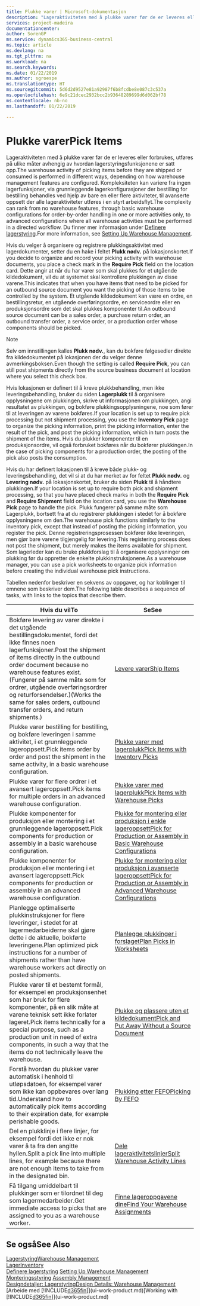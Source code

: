 ```yaml
---
title: Plukke varer | Microsoft-dokumentasjon
description: "Lageraktiviteten med å plukke varer før de er leveres eller forbrukes, utføres på ulike måter avhengig av hvordan lagerstyringsfunksjonene er satt opp. [Oppsettets](../configure-warehouse-processes.md) kompleksitet kan variere fra ingen lagerfunksjoner, via grunnleggende lagerkonfigurasjoner der bestilling for bestilling behandles ved hjelp av bare en eller flere aktiviteter, til avanserte oppsett der alle lageraktiviteter utføres i en styrt arbeidsflyt."
services: project-madeira
documentationcenter: 
author: SorenGP
ms.service: dynamics365-business-central
ms.topic: article
ms.devlang: na
ms.tgt_pltfrm: na
ms.workload: na
ms.search.keywords: 
ms.date: 01/22/2019
ms.author: sgroespe
ms.translationtype: HT
ms.sourcegitcommit: 5d6d2d9527e81a92987f6b8fcdbe8e087c3c537a
ms.openlocfilehash: 6e9c21dcec2932bcc2b93648289699d6d062bf78
ms.contentlocale: nb-no
ms.lasthandoff: 01/22/2019

---
```

# <a name="pick-items"></a><span data-ttu-id="eb4e5-104">Plukke varer</span><span class="sxs-lookup"><span data-stu-id="eb4e5-104">Pick Items</span></span>
<span data-ttu-id="eb4e5-105">Lageraktiviteten med å plukke varer før de er leveres eller forbrukes, utføres på ulike måter avhengig av hvordan lagerstyringsfunksjonene er satt opp.</span><span class="sxs-lookup"><span data-stu-id="eb4e5-105">The warehouse activity of picking items before they are shipped or consumed is performed in different ways, depending on how warehouse management features are configured.</span></span> <span data-ttu-id="eb4e5-106">Kompleksiteten kan variere fra ingen lagerfunksjoner, via grunnleggende lagerkonfigurasjoner der bestilling for bestilling behandles ved hjelp av bare en eller flere aktiviteter, til avanserte oppsett der alle lageraktiviteter utføres i en styrt arbeidsflyt.</span><span class="sxs-lookup"><span data-stu-id="eb4e5-106">The complexity can rank from no warehouse features, through basic warehouse configurations for order-by-order handling in one or more activities only, to advanced configurations where all warehouse activities must be performed in a directed workflow.</span></span> <span data-ttu-id="eb4e5-107">Du finner mer informasjon under [Definere lagerstyring](warehouse-setup-warehouse.md).</span><span class="sxs-lookup"><span data-stu-id="eb4e5-107">For more information, see [Setting Up Warehouse Management](warehouse-setup-warehouse.md).</span></span>

<span data-ttu-id="eb4e5-108">Hvis du velger å organisere og registrere plukkingsaktivitet med lagerdokumenter, setter du en hake i feltet **Plukk nødv.** på lokasjonskortet.</span><span class="sxs-lookup"><span data-stu-id="eb4e5-108">If you decide to organize and record your picking activity with warehouse documents, you place a check mark in the **Require Pick** field on the location card.</span></span> <span data-ttu-id="eb4e5-109">Dette angir at når du har varer som skal plukkes for et utgående kildedokument, vil du at systemet skal kontrollere plukkingen av disse varene.</span><span class="sxs-lookup"><span data-stu-id="eb4e5-109">This indicates that when you have items that need to be picked for an outbound source document you want the picking of those items to be controlled by the system.</span></span> <span data-ttu-id="eb4e5-110">Et utgående kildedokument kan være en ordre, en bestillingsretur, en utgående overføringsordre, en serviceordre eller en produksjonsordre som det skal plukkes komponenter til.</span><span class="sxs-lookup"><span data-stu-id="eb4e5-110">An outbound source document can be a sales order, a purchase return order, an outbound transfer order, a service order, or a production order whose components should be picked.</span></span>

> [!NOTE]
> <span data-ttu-id="eb4e5-111">Selv om innstillingen kalles **Plukk nødv.**, kan du bokføre følgesedler direkte fra kildedokumentet på lokasjonen der du velger denne avmerkingsboksen.</span><span class="sxs-lookup"><span data-stu-id="eb4e5-111">Even though the setting is called **Require Pick**, you can still post shipments directly from the source business document at location where you select this check box.</span></span>

<span data-ttu-id="eb4e5-112">Hvis lokasjonen er definert til å kreve plukkbehandling, men ikke leveringsbehandling, bruker du siden **Lagerplukk** til å organisere opplysningene om plukkingen, skrive ut informasjonen om plukkingen, angi resultatet av plukkingen, og bokføre plukkingsopplysningene, noe som fører til at leveringen av varene bokføres.</span><span class="sxs-lookup"><span data-stu-id="eb4e5-112">If your location is set up to require pick processing but not shipment processing, you use the **Inventory Pick** page to organize the picking information, print the picking information, enter the result of the pick, and post the picking information, which in turn posts the shipment of the items.</span></span> <span data-ttu-id="eb4e5-113">Hvis du plukker komponenter til en produksjonsordre, vil også forbruket bokføres når du bokfører plukkingen.</span><span class="sxs-lookup"><span data-stu-id="eb4e5-113">In the case of picking components for a production order, the posting of the pick also posts the consumption.</span></span>

<span data-ttu-id="eb4e5-114">Hvis du har definert lokasjonen til å kreve både plukk- og leveringsbehandling, det vil si at du har merket av for feltet **Plukk nødv.** og **Levering nødv.** på lokasjonskortet, bruker du siden **Plukk** til å håndtere plukkingen.</span><span class="sxs-lookup"><span data-stu-id="eb4e5-114">If your location is set up to require both pick and shipment processing, so that you have placed check marks in both the **Require Pick** and **Require Shipment** field on the location card, you use the **Warehouse Pick** page to handle the pick.</span></span> <span data-ttu-id="eb4e5-115">Plukk fungerer på samme måte som Lagerplukk, bortsett fra at du registrerer plukkingen i stedet for å bokføre opplysningene om den.</span><span class="sxs-lookup"><span data-stu-id="eb4e5-115">The warehouse pick functions similarly to the inventory pick, except that instead of posting the picking information, you register the pick.</span></span> <span data-ttu-id="eb4e5-116">Denne registreringsprosessen bokfører ikke leveringen, men gjør bare varene tilgjengelig for levering.</span><span class="sxs-lookup"><span data-stu-id="eb4e5-116">This registering process does not post the shipment, but merely makes the items available for shipment.</span></span> <span data-ttu-id="eb4e5-117">Som lagerleder kan du bruke plukkforslag til å organisere opplysninger om plukking før du oppretter de enkelte plukkinstruksjonene.</span><span class="sxs-lookup"><span data-stu-id="eb4e5-117">As a warehouse manager, you can use a pick worksheets to organize pick information before creating the individual warehouse pick instructions.</span></span>

<span data-ttu-id="eb4e5-118">Tabellen nedenfor beskriver en sekvens av oppgaver, og har koblinger til emnene som beskriver dem.</span><span class="sxs-lookup"><span data-stu-id="eb4e5-118">The following table describes a sequence of tasks, with links to the topics that describe them.</span></span>   

|<span data-ttu-id="eb4e5-119">**Hvis du vil**</span><span class="sxs-lookup"><span data-stu-id="eb4e5-119">**To**</span></span>|<span data-ttu-id="eb4e5-120">**Se**</span><span class="sxs-lookup"><span data-stu-id="eb4e5-120">**See**</span></span>|
|------------|-------------|  
|<span data-ttu-id="eb4e5-121">Bokføre levering av varer direkte i det utgående bestillingsdokumentet, fordi det ikke finnes noen lagerfunksjoner.</span><span class="sxs-lookup"><span data-stu-id="eb4e5-121">Post the shipment of items directly in the outbound order document because no warehouse features exist.</span></span> <span data-ttu-id="eb4e5-122">(Fungerer på samme måte som for ordrer, utgående overføringsordrer og returforsendelser.)</span><span class="sxs-lookup"><span data-stu-id="eb4e5-122">(Works the same for sales orders, outbound transfer orders, and return shipments.)</span></span>|[<span data-ttu-id="eb4e5-123">Levere varer</span><span class="sxs-lookup"><span data-stu-id="eb4e5-123">Ship Items</span></span>](warehouse-how-ship-items.md)|  
|<span data-ttu-id="eb4e5-124">Plukke varer bestilling for bestilling, og bokføre leveringen i samme aktivitet, i et grunnleggende lageroppsett.</span><span class="sxs-lookup"><span data-stu-id="eb4e5-124">Pick items order by order and post the shipment in the same activity, in a basic warehouse configuration.</span></span>|[<span data-ttu-id="eb4e5-125">Plukke varer med lagerplukk</span><span class="sxs-lookup"><span data-stu-id="eb4e5-125">Pick Items with Inventory Picks</span></span>](warehouse-how-to-pick-items-with-inventory-picks.md)|
|<span data-ttu-id="eb4e5-126">Plukke varer for flere ordrer i et avansert lageroppsett.</span><span class="sxs-lookup"><span data-stu-id="eb4e5-126">Pick items for multiple orders in an advanced warehouse configuration.</span></span>|[<span data-ttu-id="eb4e5-127">Plukke varer med lagerplukk</span><span class="sxs-lookup"><span data-stu-id="eb4e5-127">Pick Items with Warehouse Picks</span></span>](warehouse-how-to-pick-items-for-warehouse-shipment.md)|  
|<span data-ttu-id="eb4e5-128">Plukke komponenter for produksjon eller montering i et grunnleggende lageroppsett.</span><span class="sxs-lookup"><span data-stu-id="eb4e5-128">Pick components for production or assembly in a basic warehouse configuration.</span></span>|[<span data-ttu-id="eb4e5-129">Plukke for montering eller produksjon i enkle lageroppsett</span><span class="sxs-lookup"><span data-stu-id="eb4e5-129">Pick for Production or Assembly in Basic Warehouse Configurations</span></span>](warehouse-how-to-pick-for-production.md)|
|<span data-ttu-id="eb4e5-130">Plukke komponenter for produksjon eller montering i et avansert lageroppsett.</span><span class="sxs-lookup"><span data-stu-id="eb4e5-130">Pick components for production or assembly in an advanced warehouse configuration.</span></span>|[<span data-ttu-id="eb4e5-131">Plukke for montering eller produksjon i avanserte lageroppsett</span><span class="sxs-lookup"><span data-stu-id="eb4e5-131">Pick for Production or Assembly in Advanced Warehouse Configurations</span></span>](warehouse-how-to-pick-for-internal-operations-in-advanced-warehousing.md)|  
|<span data-ttu-id="eb4e5-132">Planlegge optimaliserte plukkinstruksjoner for flere leveringer, i stedet for at lagermedarbeiderne skal gjøre dette i de aktuelle, bokførte leveringene.</span><span class="sxs-lookup"><span data-stu-id="eb4e5-132">Plan optimized pick instructions for a number of shipments rather than have warehouse workers act directly on posted shipments.</span></span>|[<span data-ttu-id="eb4e5-133">Planlegge plukkinger i forslaget</span><span class="sxs-lookup"><span data-stu-id="eb4e5-133">Plan Picks in Worksheets</span></span>](warehouse-how-to-plan-picks-in-worksheets.md)|  
|<span data-ttu-id="eb4e5-134">Plukke varer til et bestemt formål, for eksempel en produksjonsenhet som har bruk for flere komponenter, på en slik måte at varene teknisk sett ikke forlater lageret.</span><span class="sxs-lookup"><span data-stu-id="eb4e5-134">Pick items technically for a special purpose, such as a production unit in need of extra components, in such a way that the items do not technically leave the warehouse.</span></span>|[<span data-ttu-id="eb4e5-135">Plukke og plassere uten et kildedokument</span><span class="sxs-lookup"><span data-stu-id="eb4e5-135">Pick and Put Away Without a Source Document</span></span>](warehouse-how-to-create-put-aways-from-internal-put-aways.md)|
|<span data-ttu-id="eb4e5-136">Forstå hvordan du plukker varer automatisk i henhold til utløpsdatoen, for eksempel varer som ikke kan oppbevares over lang tid.</span><span class="sxs-lookup"><span data-stu-id="eb4e5-136">Understand how to automatically pick items according to their expiration date, for example perishable goods.</span></span>|[<span data-ttu-id="eb4e5-137">Plukking etter FEFO</span><span class="sxs-lookup"><span data-stu-id="eb4e5-137">Picking By FEFO</span></span>](warehouse-picking-by-fefo.md)|
|<span data-ttu-id="eb4e5-138">Del en plukklinje i flere linjer, for eksempel fordi det ikke er nok varer å ta fra den angitte hyllen.</span><span class="sxs-lookup"><span data-stu-id="eb4e5-138">Split a pick line into multiple lines, for example because there are not enough items to take from in the designated bin.</span></span>|[<span data-ttu-id="eb4e5-139">Dele lageraktivitetslinjer</span><span class="sxs-lookup"><span data-stu-id="eb4e5-139">Split Warehouse Activity Lines</span></span>](warehouse-how-to-split-warehouse-activity-lines.md)|
|<span data-ttu-id="eb4e5-140">Få tilgang umiddelbart til plukkinger som er tilordnet til deg som lagermedarbeider.</span><span class="sxs-lookup"><span data-stu-id="eb4e5-140">Get immediate access to picks that are assigned to you as a warehouse worker.</span></span>|[<span data-ttu-id="eb4e5-141">Finne lageroppgavene dine</span><span class="sxs-lookup"><span data-stu-id="eb4e5-141">Find Your Warehouse Assignments</span></span>](warehouse-how-to-find-your-warehouse-assignments.md)|  

## <a name="see-also"></a><span data-ttu-id="eb4e5-142">Se også</span><span class="sxs-lookup"><span data-stu-id="eb4e5-142">See Also</span></span>  
[<span data-ttu-id="eb4e5-143">Lagerstyring</span><span class="sxs-lookup"><span data-stu-id="eb4e5-143">Warehouse Management</span></span>](warehouse-manage-warehouse.md)  
[<span data-ttu-id="eb4e5-144">Lager</span><span class="sxs-lookup"><span data-stu-id="eb4e5-144">Inventory</span></span>](inventory-manage-inventory.md)  
<span data-ttu-id="eb4e5-145">[Definere lagerstyring](warehouse-setup-warehouse.md)   </span><span class="sxs-lookup"><span data-stu-id="eb4e5-145">[Setting Up Warehouse Management](warehouse-setup-warehouse.md)   </span></span>  
<span data-ttu-id="eb4e5-146">[Monteringsstyring](assembly-assemble-items.md)  </span><span class="sxs-lookup"><span data-stu-id="eb4e5-146">[Assembly Management](assembly-assemble-items.md)  </span></span>  
[<span data-ttu-id="eb4e5-147">Designdetaljer: Lagerstyring</span><span class="sxs-lookup"><span data-stu-id="eb4e5-147">Design Details: Warehouse Management</span></span>](design-details-warehouse-management.md)  
<span data-ttu-id="eb4e5-148">[Arbeide med [!INCLUDE[d365fin](includes/d365fin_md.md)]](ui-work-product.md)</span><span class="sxs-lookup"><span data-stu-id="eb4e5-148">[Working with [!INCLUDE[d365fin](includes/d365fin_md.md)]](ui-work-product.md)</span></span>

